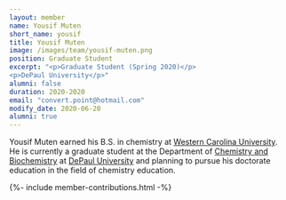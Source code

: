 ```yaml
---
layout: member
name: Yousif Muten
short_name: yousif
title: Yousif Muten
image: /images/team/yousif-muten.png
position: Graduate Student
excerpt: "<p>Graduate Student (Spring 2020)</p>
<p>DePaul University</p>"
alumni: false
duration: 2020-2020
email: "convert.point@hotmail.com"
modify_date: 2020-06-20 
alumni: true
---
```


Yousif Muten earned his B.S. in chemistry at [Western Carolina University](https://www.wcu.edu/learn/programs/chemistry/index.aspx). He is currently a graduate student at the Department of [Chemistry and Biochemistry](https://csh.depaul.edu/academics/chemistry/pages/default.aspx) at [DePaul University](https://www.depaul.edu/Pages/default.aspx) and planning to pursue his doctorate education in the field of chemistry education.

{%- include member-contributions.html -%}